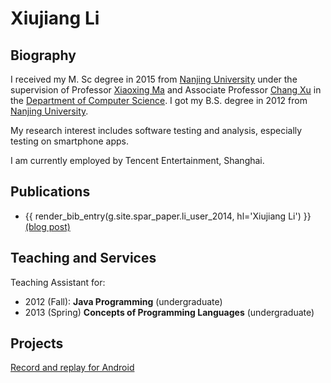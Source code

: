 # Xiujiang Li

## Biography

I received my M. Sc degree in 2015 from <a href="www.nju.edu.cn">Nanjing University</a> under the supervision of Professor <a href="http://moon.nju.edu.cn/~xxm">Xiaoxing Ma</a> and Associate Professor <a href="http://cs.nju.edu.cn/changxu/">Chang Xu</a> in the <a href="http://cs.nju.edu.cn">Department of Computer Science</a>. I got my B.S. degree in 2012 from <a href="http://www.nju.edu.cn/">Nanjing University</a>.</p>

My research interest includes software testing and analysis, especially testing on smartphone apps.

I am currently employed by Tencent Entertainment, Shanghai.

## Publications

* {{ render_bib_entry(g.site.spar_paper.li_user_2014, hl='Xiujiang Li') }} [(blog post)](posts/apsec14)

## Teaching and Services

Teaching Assistant for:

* 2012 (Fall): **Java Programming** (undergraduate)
* 2013 (Spring) **Concepts of Programming Languages** (undergraduate)

## Projects

[Record and replay for Android](posts/rr)
